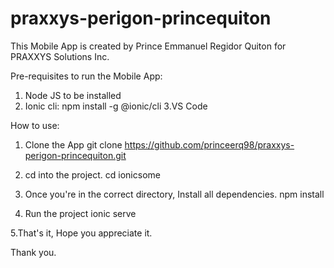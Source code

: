 # praxxys-perigon-princequiton

This Mobile App is created by Prince Emmanuel Regidor Quiton for PRAXXYS Solutions Inc.




Pre-requisites to run the Mobile App:

1. Node JS to be installed
2. Ionic cli: 
   npm install -g @ionic/cli
3.VS Code


How to use:

1. Clone the App 
  git clone https://github.com/princeerq98/praxxys-perigon-princequiton.git
  
2. cd into the project.
  cd ionicsome
  
3. Once you're in the correct directory, Install all dependencies.
  npm install

4. Run the project
  ionic serve
  
5.That's it, Hope you appreciate it.

 
  
  Thank you.

